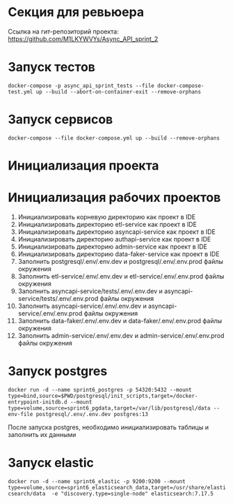 # Секция для ревьюера

Ссылка на гит-репозиторий проекта: 
https://github.com/M1LKYWVYs/Async_API_sprint_2

# Запуск тестов
`docker-compose -p async_api_sprint_tests --file docker-compose-test.yml up --build --abort-on-container-exit --remove-orphans`

# Запуск сервисов
`docker-compose --file docker-compose.yml up --build --remove-orphans`


# Инициализация проекта

# Инициализация рабочих проектов

1. Инициализировать корневую директорию как проект в IDE
2. Инициализировать директорию etl-service как проект в IDE
3. Инициализировать директорию asyncapi-service как проект в IDE
4. Инициализировать директорию authapi-service как проект в IDE
5. Инициализировать директорию admin-service как проект в IDE
6. Инициализировать директорию data-faker-service как проект в IDE
7. Заполнить postgresql/.env/.env.dev и postgresql/.env/.env.prod файлы окружения
8. Заполнить etl-service/.env/.env.dev и etl-service/.env/.env.prod файлы окружения
9. Заполнить asyncapi-service/tests/.env/.env.dev и asyncapi-service/tests/.env/.env.prod файлы окружения
10. Заполнить asyncapi-service/.env/.env.dev и asyncapi-service/.env/.env.prod файлы окружения
11. Заполнить data-faker/.env/.env.dev и data-faker/.env/.env.prod файлы окружения
12. Заполнить admin-service/.env/.env.dev и admin-service/.env/.env.prod файлы окружения

# Запуск postgres

`docker run -d --name sprint6_postgres -p 54320:5432 --mount type=bind,source=$PWD/postgresql/init_scripts,target=/docker-entrypoint-initdb.d --mount type=volume,source=sprint6_pgdata,target=/var/lib/postgresql/data --env-file postgresql/.env/.env.dev postgres:13`

После запуска postgres, необходимо инициализировать таблицы и заполнить их данными

# Запуск elastic

`docker run -d --name sprint6_elastic -p 9200:9200 --mount type=volume,source=sprint6_elasticsearch_data,target=/usr/share/elasticsearch/data  -e "discovery.type=single-node" elasticsearch:7.17.5`
